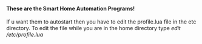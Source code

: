 #### These are the Smart Home Automation Programs!
If u want them to autostart then you have to edit the profile.lua file in the etc directory. To edit the file while you are in the home directory type <i>edit /etc/profile.lua</i>
